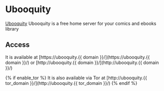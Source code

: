 # Ubooquity

[Ubooquity](https://vaemendis.net/ubooquity/) Ubooquity is a free home server for your comics and ebooks library

## Access

It is available at [https://ubooquity.{{ domain }}/](https://ubooquity.{{ domain }}/) or [http://ubooquity.{{ domain }}/](http://ubooquity.{{ domain }}/)

{% if enable_tor %}
It is also available via Tor at [http://ubooquity.{{ tor_domain }}/](http://ubooquity.{{ tor_domain }}/)
{% endif %}
